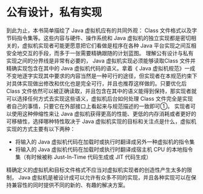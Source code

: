 # 公有设计，私有实现 

到此为止，本书简单描绘了 Java 虚拟机应有的共同外观： Class 文件格式以及字节码指令集等。这些内容与硬件、操作系统和 Java 虚拟机的独立实现都是密切相关的，虚拟机实现者可能更愿意把它们看做是程序在各种 Java 平台实现之间互相安全地交互的手段，而多于一张需要精确跟随的计划蓝图。
理解公有设计与私有实现之间的分界线是非常有必要的， Java 虚拟机实现必须能够读取Class 文件并精确实现包含在其中的 Java 虚拟机代码的语义。拿着《 Java 虚拟机规范》一成不变地逐字实现其中要求的内容当然是一种可行的途径，但实现者在本规范约束下对具体实现做出修改和优化也是完全可行，并且也推荐这样做的。只要优化后 Class 文件依然可以被正确读取，并且包含在其中的语义能得到保持，那实现者就可以选择任何方式去实现这些语义，虚拟机后台如何处理 Class 文件完全是实现者自己的事情，只要它在外部接口上看起来与规范描述的一致即可①。
实现者可以使用这种伸缩性来让 Java 虚拟机获得更高的性能、更低的内存消耗或者更好的可移植性，选择哪种特性取决于 Java 虚拟机实现的目标和关注点是什么，虚拟机实现的方式主要有以下两种： 

* 将输入的 Java 虚拟机代码在加载时或执行时翻译成另外一种虚拟机的指令集
* 将输入的 Java 虚拟机代码在加载时或执行时翻译成宿主机 CPU 的本地指令集（有时候被称 Just-In-Time 代码生成或 JIT 代码生成）

精确定义的虚拟机和目标文件格式不应当对虚拟机实现者的创造性产生太多的限制， Java 虚拟机是被设计成可以允许有众多不同的实现，并且各种实现可以在保持兼容性的同时提供不同的新的、有趣的解决方案。 
























































